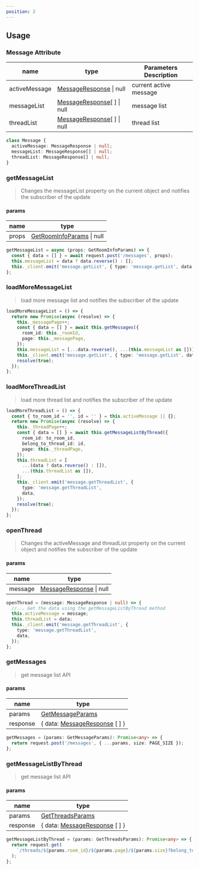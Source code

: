 ```yaml
---
position: 2
---
```


## Usage

### Message Attribute

| name          | type                                                                  | Parameters Description |
| ------------- | --------------------------------------------------------------------- | ---------------------- |
| activeMessage | [MessageResponse](/docs/web3MQ-SDK/types/#messageresponse) \| null    | current active message |
| messageList   | [MessageResponse](/docs/web3MQ-SDK/types/#messageresponse)[ ] \| null | message list           |
| threadList    | [MessageResponse](/docs/web3MQ-SDK/types/#messageresponse)[ ] \| null | thread list            |

```typescript
class Message {
  activeMessage: MessageResponse | null;
  messageList: MessageResponse[] | null;
  threadList: MessageResponse[] | null;
}
```

### getMessageList

> Changes the messageList property on the current object and notifies the subscriber of the update

#### params

| name  | type                                                                   |
| ----- | ---------------------------------------------------------------------- |
| props | [GetRoomInfoParams](/docs/web3MQ-SDK/types/#getroominfoparams) \| null |

```typescript
getMessageList = async (props: GetRoomInfoParams) => {
  const { data = [] } = await request.post('/messages', props);
  this.messageList = data ? data.reverse() : [];
  this._client.emit('message.getList', { type: 'message.getList', data });
};
```

### loadMoreMessageList

> load more message list and notifies the subscriber of the update

```ts
loadMoreMessageList = () => {
  return new Promise(async (resolve) => {
    this._messagePage++;
    const { data = [] } = await this.getMessages({
      room_id: this._roomId,
      page: this._messagePage,
    });
    this.messageList = [...data.reverse(), ...(this.messageList as [])];
    this._client.emit('message.getList', { type: 'message.getList', data });
    resolve(true);
  });
};
```

### loadMoreThreadList

> load more thread list and notifies the subscriber of the update

```ts
loadMoreThreadList = () => {
  const { to_room_id = '', id = '' } = this.activeMessage || {};
  return new Promise(async (resolve) => {
    this._threadPage++;
    const { data = [] } = await this.getMessageListByThread({
      room_id: to_room_id,
      belong_to_thread_id: id,
      page: this._threadPage,
    });
    this.threadList = [
      ...(data ? data.reverse() : []),
      ...(this.threadList as []),
    ];
    this._client.emit('message.getThreadList', {
      type: 'message.getThreadList',
      data,
    });
    resolve(true);
  });
};
```

### openThread

> Changes the activeMessage and threadList property on the current object and notifies the subscriber of the update

#### params

| name    | type                                                               |
| ------- | ------------------------------------------------------------------ |
| message | [MessageResponse](/docs/web3MQ-SDK/types/#messageresponse) \| null |

```typescript
openThread = (message: MessageResponse | null) => {
  //... Get the data using the getMessageListByThread method
  this.activeMessage = message;
  this.threadList = data;
  this._client.emit('message.getThreadList', {
    type: 'message.getThreadList',
    data,
  });
};
```

### getMessages

> get message list API

#### params

| name     | type                                                                     |
| -------- | ------------------------------------------------------------------------ |
| params   | [GetMessageParams](/docs/web3MQ-SDK/types/#getmessageparams)             |
| response | { data: [MessageResponse](/docs/web3MQ-SDK/types/#messageresponse) [ ] } |

```ts
getMessages = (params: GetMessageParams): Promise<any> => {
  return request.post('/messages', { ...params, size: PAGE_SIZE });
};
```

### getMessageListByThread

> get message list API

#### params

| name     | type                                                                     |
| -------- | ------------------------------------------------------------------------ |
| params   | [GetThreadsParams](/docs/web3MQ-SDK/types/#getthreadsparams)             |
| response | { data: [MessageResponse](/docs/web3MQ-SDK/types/#messageresponse) [ ] } |

```typescript
getMessageListByThread = (params: GetThreadsParams): Promise<any> => {
  return request.get(
    `/threads/${params.room_id}/${params.page}/${params.size}?belong_to_thread_id=${params.belong_to_thread_id}&page=${params.page}&size=${params.size}`
  );
};
```

